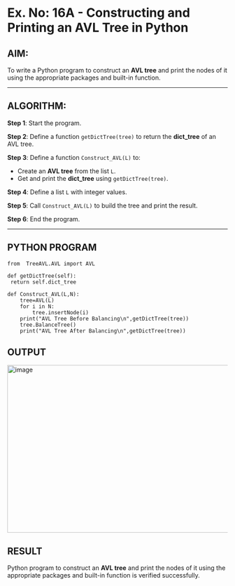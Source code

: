 # Ex. No: 16A - Constructing and Printing an AVL Tree in Python

## AIM:
To write a Python program to construct an **AVL tree** and print the nodes of it using the appropriate packages and built-in function.

---

## ALGORITHM:

**Step 1**: Start the program.

**Step 2**: Define a function `getDictTree(tree)` to return the **dict_tree** of an AVL tree.

**Step 3**: Define a function `Construct_AVL(L)` to:
- Create an **AVL tree** from the list `L`.
- Get and print the **dict_tree** using `getDictTree(tree)`.

**Step 4**: Define a list `L` with integer values.

**Step 5**: Call `Construct_AVL(L)` to build the tree and print the result.

**Step 6**: End the program.

---

## PYTHON PROGRAM
```
from  TreeAVL.AVL import AVL

def getDictTree(self):
 return self.dict_tree

def Construct_AVL(L,N):
    tree=AVL(L)
    for i in N:
        tree.insertNode(i)
    print("AVL Tree Before Balancing\n",getDictTree(tree))
    tree.BalanceTree()
    print("AVL Tree After Balancing\n",getDictTree(tree))
```

## OUTPUT

<img width="1140" height="384" alt="image" src="https://github.com/user-attachments/assets/6983cfcb-fb3b-4374-80ef-c7796d6b97a6" />


## RESULT
Python program to construct an **AVL tree** and print the nodes of it using the appropriate packages and built-in function is verified successfully.

